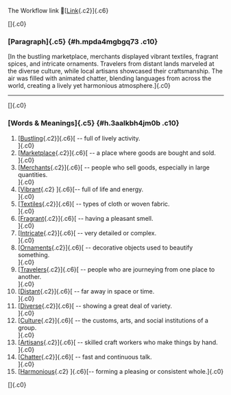 The Workflow link
👏[[Link](https://www.google.com/url?q=http://www.google.com&sa=D&source=editors&ust=1760215111412568&usg=AOvVaw0n5VqZXaESL31Gf2HIeCQj){.c2}]{.c6}

[]{.c0}

### [Paragraph]{.c5} {#h.mpda4mgbgq73 .c10}

[In the bustling marketplace, merchants displayed vibrant textiles,
fragrant spices, and intricate ornaments. Travelers from distant lands
marveled at the diverse culture, while local artisans showcased their
craftsmanship. The air was filled with animated chatter, blending
languages from across the world, creating a lively yet harmonious
atmosphere.]{.c0}

------------------------------------------------------------------------

[]{.c0}

### [Words & Meanings]{.c5} {#h.3aalkbh4jm0b .c10}

1.  [[Bustling](https://www.google.com/url?q=http://www.google.com&sa=D&source=editors&ust=1760215111413440&usg=AOvVaw1HtPAOJCwnjp-Wfyu24ZGU){.c2}]{.c6}[ --
    full of lively activity.\
    ]{.c0}
2.  [[Marketplace](https://www.google.com/url?q=http://www.google.com&sa=D&source=editors&ust=1760215111413601&usg=AOvVaw2g-EjTh-HDWj2t32i7ZBX6){.c2}]{.c6}[ --
    a place where goods are bought and sold.\
    ]{.c0}
3.  [[Merchants](https://www.google.com/url?q=http://www.google.com&sa=D&source=editors&ust=1760215111413730&usg=AOvVaw2yu8kn3ob53I623Ekv_2Nx){.c2}]{.c6}[ --
    people who sell goods, especially in large quantities.\
    ]{.c0}
4.  [[Vibrant](https://www.google.com/url?q=http://www.google.com&sa=D&source=editors&ust=1760215111413867&usg=AOvVaw0DVdks-ueazErJy3FMssTG){.c2}
    ]{.c6}[-- full of life and energy.\
    ]{.c0}
5.  [[Textiles](https://www.google.com/url?q=http://www.google.com&sa=D&source=editors&ust=1760215111413984&usg=AOvVaw3GknHF3P_XC9ov3heIsN_H){.c2}]{.c6}[ --
    types of cloth or woven fabric.\
    ]{.c0}
6.  [[Fragrant](https://www.google.com/url?q=http://www.google.com&sa=D&source=editors&ust=1760215111414131&usg=AOvVaw1TAter0ZJWRh8g1uOB1GK0){.c2}]{.c6}[ --
    having a pleasant smell.\
    ]{.c0}
7.  [[Intricate](https://www.google.com/url?q=http://www.google.com&sa=D&source=editors&ust=1760215111414306&usg=AOvVaw0aMFf8c4P9fl1uXT8_saU8){.c2}]{.c6}[ --
    very detailed or complex.\
    ]{.c0}
8.  [[Ornaments](https://www.google.com/url?q=http://www.google.com&sa=D&source=editors&ust=1760215111414427&usg=AOvVaw1UL9PFGq8lrQXKOhOzObL7){.c2}]{.c6}[ --
    decorative objects used to beautify something.\
    ]{.c0}
9.  [[Travelers](https://www.google.com/url?q=http://www.google.com&sa=D&source=editors&ust=1760215111414559&usg=AOvVaw3J7-8gch-H94Rt4Rv4tHRb){.c2}]{.c6}[ --
    people who are journeying from one place to another.\
    ]{.c0}
10. [[Distant](https://www.google.com/url?q=http://www.google.com&sa=D&source=editors&ust=1760215111414812&usg=AOvVaw2hQBjkE5GQZ_yuoKUTnQIc){.c2}]{.c6}[ --
    far away in space or time.\
    ]{.c0}
11. [[Diverse](https://www.google.com/url?q=http://www.google.com&sa=D&source=editors&ust=1760215111414946&usg=AOvVaw0hPBeXfEBODtLQ3OBfdCL-){.c2}]{.c6}[ --
    showing a great deal of variety.\
    ]{.c0}
12. [[Culture](https://www.google.com/url?q=http://www.google.com&sa=D&source=editors&ust=1760215111415087&usg=AOvVaw3JCqLIqjCft2m2Z6IKAik-){.c2}]{.c6}[ --
    the customs, arts, and social institutions of a group.\
    ]{.c0}
13. [[Artisans](https://www.google.com/url?q=http://www.google.com&sa=D&source=editors&ust=1760215111415249&usg=AOvVaw0v7RNSQhayYgriWzi7Zjj_){.c2}]{.c6}[ --
    skilled craft workers who make things by hand.\
    ]{.c0}
14. [[Chatter](https://www.google.com/url?q=http://www.google.com&sa=D&source=editors&ust=1760215111415409&usg=AOvVaw25xfYa3AS27bC57Sqhr24z){.c2}]{.c6}[ --
    fast and continuous talk.\
    ]{.c0}
15. [[Harmonious](https://www.google.com/url?q=http://www.google.com&sa=D&source=editors&ust=1760215111415531&usg=AOvVaw2zejjItmQVlxE_KOxsjDII){.c2}
    ]{.c6}[-- forming a pleasing or consistent whole.]{.c0}

[]{.c0}
